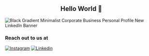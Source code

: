 ## <div align="center">Hello World 👋 </div>

![Black Gradient Minimalist Corporate Business Personal Profile New LinkedIn Banner](https://github.com/MTCBPDCDubai/MTCBPDCDubai/assets/70954808/5ccc9a1b-9858-4483-848a-9c6e2721e6de)

### <div>Reach out to us at</div>
[![Instagram](https://img.shields.io/badge/Instagram-E4405F?style=for-the-badge&logo=instagram&logoColor=white)](https://www.instagram.com/mtcbpdc/)
[![Linkedin](https://img.shields.io/badge/LinkedIn-0077B5?style=for-the-badge&logo=linkedin&logoColor=white)](https://www.instagram.com/mtcbpdc/)
<!--
**MTCBPDCDubai/MTCBPDCDubai** is a ✨ _special_ ✨ repository because its `README.md` (this file) appears on your GitHub profile.

Here are some ideas to get you started:

- 🔭 I’m currently working on ...
- 🌱 I’m currently learning ...
- 👯 I’m looking to collaborate on ...
- 🤔 I’m looking for help with ...
- 💬 Ask me about ...
- 📫 How to reach me: ...
- 😄 Pronouns: ...
- ⚡ Fun fact: ...
-->

